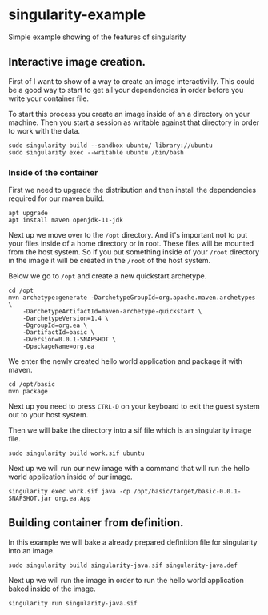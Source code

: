 # singularity-example
Simple example showing of the features of singularity

## Interactive image creation.

First of I want to show of a way to create an image interactivilly. This could be a good way to start to get all your dependencies in order before you write your container file.

To start this process you create an image inside of an a directory on your machine. Then you start a session as writable against that directory in order to work with the data.
```
sudo singularity build --sandbox ubuntu/ library://ubuntu
sudo singularity exec --writable ubuntu /bin/bash
```

### Inside of the container

First we need to upgrade the distribution and then install the dependencies required for our maven build.
```
apt upgrade
apt install maven openjdk-11-jdk
```

Next up we move over to the ```/opt``` directory. And it's important not to put your files inside of a home directory or in root. These files will be mounted from the host system. So if you put something inside of your ```/root``` directory in the image it will be created in the ```/root``` of the host system.

Below we go to ```/opt``` and create a new quickstart archetype.
```
cd /opt
mvn archetype:generate -DarchetypeGroupId=org.apache.maven.archetypes \
    -DarchetypeArtifactId=maven-archetype-quickstart \
    -DarchetypeVersion=1.4 \
    -DgroupId=org.ea \
    -DartifactId=basic \
    -Dversion=0.0.1-SNAPSHOT \
    -DpackageName=org.ea
```

We enter the newly created hello world application and package it with maven.
```
cd /opt/basic
mvn package
```

Next up you need to press ```CTRL-D``` on your keyboard to exit the guest system out to your host system.

Then we will bake the directory into a sif file which is an singularity image file.
```
sudo singularity build work.sif ubuntu
```

Next up we will run our new image with a command that will run the hello world application inside of our image.
```
singularity exec work.sif java -cp /opt/basic/target/basic-0.0.1-SNAPSHOT.jar org.ea.App
```

## Building container from definition.

In this example we will bake a already prepared definition file for singularity into an image.
```
sudo singularity build singularity-java.sif singularity-java.def
```

Next up we will run the image in order to run the hello world application baked inside of the image.
```
singularity run singularity-java.sif
```

